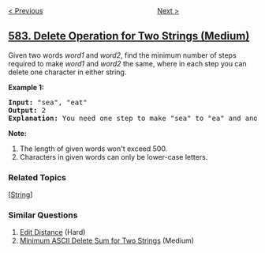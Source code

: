 <!--|This file generated by command(leetcode description); DO NOT EDIT.    |-->
<!--+----------------------------------------------------------------------+-->
<!--|@author    openset <openset.wang@gmail.com>                           |-->
<!--|@link      https://github.com/openset                                 |-->
<!--|@home      https://github.com/tonymontaro/leetcode-hints                        |-->
<!--+----------------------------------------------------------------------+-->

[< Previous](https://github.com/tonymontaro/leetcode-hints/tree/master/problems/kill-process "Kill Process")
　　　　　　　　　　　　　　　　
[Next >](https://github.com/tonymontaro/leetcode-hints/tree/master/problems/find-customer-referee "Find Customer Referee")

## [583. Delete Operation for Two Strings (Medium)](https://leetcode.com/problems/delete-operation-for-two-strings "两个字符串的删除操作")

<p>
Given two words <i>word1</i> and <i>word2</i>, find the minimum number of steps required to make <i>word1</i> and <i>word2</i> the same, where in each step you can delete one character in either string.
</p>

<p><b>Example 1:</b><br />
<pre>
<b>Input:</b> "sea", "eat"
<b>Output:</b> 2
<b>Explanation:</b> You need one step to make "sea" to "ea" and another step to make "eat" to "ea".
</pre>
</p>

<p><b>Note:</b><br>
<ol>
<li>The length of given words won't exceed 500.</li>
<li>Characters in given words can only be lower-case letters.</li>
</ol>
</p>

### Related Topics
  [[String](https://github.com/tonymontaro/leetcode-hints/tree/master/tag/string/README.md)]

### Similar Questions
  1. [Edit Distance](https://github.com/tonymontaro/leetcode-hints/tree/master/problems/edit-distance) (Hard)
  1. [Minimum ASCII Delete Sum for Two Strings](https://github.com/tonymontaro/leetcode-hints/tree/master/problems/minimum-ascii-delete-sum-for-two-strings) (Medium)
